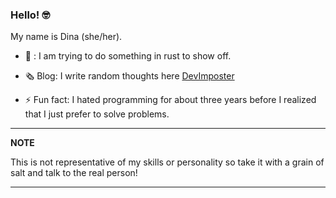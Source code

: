 ### Hello! 🤓
My name is Dina (she/her). 

- 🦀 : I am trying to do something in rust to show off.

- 🗞️ Blog: I write random thoughts here [DevImposter](https://www.devimposter.tech/)
  
- ⚡ Fun fact: I hated programming for about three years before I realized that I just prefer to solve problems. 

---
**NOTE**

This is not representative of  my skills or personality so take it with a grain of salt and talk to the real person!

---
